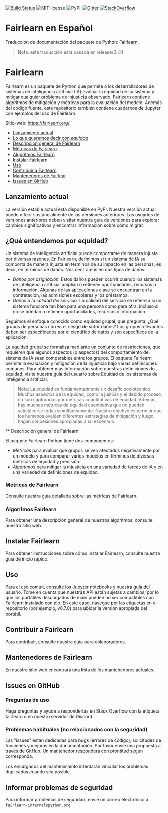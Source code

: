 [![Build Status](https://dev.azure.com/responsibleai/fairlearn/_apis/build/status/Nightly?branchName=main)](https://dev.azure.com/responsibleai/fairlearn/_build/latest?definitionId=23&branchName=main) ![MIT license](https://img.shields.io/badge/License-MIT-blue.svg) ![PyPI](https://img.shields.io/pypi/v/fairlearn?color=blue) [![Gitter](https://badges.gitter.im/fairlearn/community.svg)](https://gitter.im/fairlearn/community?utm_source=badge&utm_medium=badge&utm_campaign=pr-badge) [![StackOverflow](https://img.shields.io/badge/StackOverflow-questions-blueviolet)](https://stackoverflow.com/questions/tagged/fairlearn)

# Fairlearn en Español

Traducción de documentación del paquete de Python: Fairlearn.

> Nota: esta traducción está basada en release/0.7.0

# Fairlearn

Fairlearn es un paquete de Python que permite a los desarrolladores de sistemas de inteligencia artificial (IA) evaluar la equidad de su sistema y mitigar cualquier problema de injusticia observado. Fairlearn contiene algoritmos de mitigación y métricas para la evaluación del modelo. Además del código fuente, este repositorio también contiene cuadernos de Jupyter con ejemplos del uso de Fairlearn.

Sitio-web: https://fairlearn.org/

- [Lanzamiento actual](#lanzamiento-actual)
- [Lo que queremos decir con *equidad*](#qué-entendemos-por-equidad)
- [Descripción general de Fairlearn](#descripción-general-de-fairlearn)
- [Métricas de Fairlearn](#métricas-de-fairlearn)
- [Algoritmos Fairlearn](#algoritmos-fairlearn)
- [Instalar Fairlearn](#instalar-fairlearn)
- [Uso](#uso)
- [Contribuir a Fairlearn](#contribuir-a-fairlearn)
- [Mantenedores de Fairlear](#mantenedores-de-fairlearn)
- [Issues en GitHub](#issues-en-github)

## Lanzamiento actual

La versión estable actual está disponible en PyPI.
Nuestra versión actual puede diferir sustancialmente de las versiones anteriores. Los usuarios de versiones anteriores deben visitar nuestra guía de versiones para explorar cambios significativos y encontrar información sobre cómo migrar.

## ¿Qué entendemos por equidad?

Un sistema de inteligencia artificial puede comportarse de manera injusta por diversas razones. En Fairlearn, definimos si un sistema de IA se comporta de manera injusta en términos de su impacto en las personas, es decir, en términos de daños. Nos centramos en dos tipos de daños:

- *Daños por asignación.* Estos daños pueden ocurrir cuando los sistemas de inteligencia artificial amplían o retienen oportunidades, recursos o información. Algunas de las aplicaciones clave se encuentran en la contratación, las admisiones escolares y los préstamos.
- *Daños a la calidad del servicio.* La calidad del servicio se refiere a si un sistema funciona tan bien para una persona como para otra, incluso si no se brindan o retienen oportunidades, recursos o información.

Seguimos el enfoque conocido como equidad grupal, que pregunta: ¿Qué grupos de personas corren el riesgo de sufrir daños? Los grupos relevantes deben ser especificados por el científico de datos y son específicos de la aplicación.

La equidad grupal se formaliza mediante un conjunto de restricciones, que requieren que algunos aspectos (o aspectos) del comportamiento del sistema de IA sean comparables entre los grupos. El paquete Fairlearn permite la evaluación y mitigación de la injusticia bajo varias definiciones comunes. Para obtener más información sobre nuestras definiciones de equidad, visite nuestra guía del usuario sobre Equidad de los sistemas de inteligencia artificial.

> Nota: La equidad es fundamentalmente un desafío sociotécnico. Muchos aspectos de la equidad, como la justicia y el debido proceso, no son capturados por métricas cuantitativas de equidad. Además, hay muchas métricas de equidad cuantitativa que no pueden satisfacerse todas simultáneamente. Nuestro objetivo es permitir que los humanos evalúen diferentes estrategias de mitigación y luego hagan concesiones apropiadas a su escenario.

** Descripción general de Fairlearn

El paquete Fairlearn Python tiene dos componentes:

- *Métricas* para evaluar qué grupos se ven afectados negativamente por un modelo y para comparar varios modelos en términos de diversas métricas de equidad y precisión.
- *Algoritmos* para mitigar la injusticia en una variedad de tareas de IA y en una variedad de definiciones de equidad.

### Métricas de Fairlearn

Consulte nuestra guía detallada sobre las métricas de Fairlearn.

### Algoritmos Fairlearn

Para obtener una descripción general de nuestros algoritmos, consulte nuestro sitio web.

## Instalar Fairlearn

Para obtener instrucciones sobre cómo instalar Fairlearn, consulte nuestra guía de inicio rápido.

## Uso

Para el uso común, consulte los Jupyter notebooks y nuestra guía del usuario. Tome en cuenta que nuestras API están sujetas a cambios, por lo que los portátiles descargados de main pueden no ser compatibles con Fairlearn instalado con pip. En este caso, navegue por las etiquetas en el repositorio (por ejemplo, v0.7.0) para ubicar la versión apropiada del portátil.

## Contribuir a Fairlearn

Para contribuir, consulte nuestra guía para colaboradores.

## Mantenedores de Fairlearn

En nuestro sitio web encontrará una lista de los mantenedores actuales.

## Issues en GitHub

### Preguntas de uso

Haga preguntas y ayude a responderlas en Stack Overflow con la etiqueta fairlearn o en nuestro servidor de Discord.

### Problemas habituales (no relacionados con la seguridad)

Las "issues" están dedicadas para bugs (errores de código), solicitudes de funciones y mejoras en la documentación. Por favor envíe una propuesta a través de GitHub. Un mantenedor responderá con prontitud según corresponda.

Los encargados del mantenimiento intentarán vincular los problemas duplicados cuando sea posible.

## Informar problemas de seguridad

Para informar problemas de seguridad, envíe un correo electrónico a `fairlearn-internal@python.org`.
